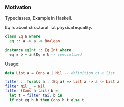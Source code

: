 ### Motivation

Typeclasses, Example in Haskell.


Eq is about structural not physical equality.

```haskell
class Eq a where
  eq :: a -> a -> Boolean
```

```haskell
instance eqInt :: Eq Int where
  eq a b = intEq a b -- specialized
```

Usage:
```haskell
data List a = Cons a | Nil -- definition of a list

filter :: forall a . (Eq a) => List a -> a -> List a
filter Nil _ = Nil
filter (Cons h tail) b = 
  let t = filter tail b in
  if not eq h b then Cons h t else t
```